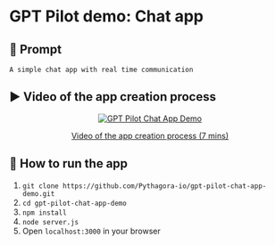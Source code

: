 # GPT Pilot demo: Chat app
## 💬 Prompt
`A simple chat app with real time communication`

## ▶️ Video of the app creation process
<div align="center">
  <a href="https://youtu.be/bUj9DbMRYhA"><img src="https://github.com/Pythagora-io/gpt-pilot-chat-app-demo/assets/10895136/2e12c793-859a-4501-ac70-0702ae31c5cb" alt="GPT Pilot Chat App Demo"></a>
</div>

<p align=center>
  <a target="_blank" href="https://youtu.be/bUj9DbMRYhA">Video of the app creation process (7 mins)</a>
</p>

## 🚦 How to run the app
1. `git clone https://github.com/Pythagora-io/gpt-pilot-chat-app-demo.git`
2. `cd gpt-pilot-chat-app-demo`
3. `npm install`
4. `node server.js`
5. Open `localhost:3000` in your browser
